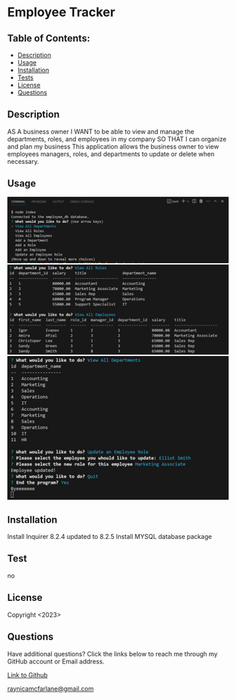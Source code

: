 # Employee Tracker

## Table of Contents:
  - [Description](#description)
  - [Usage](#usage)
  - [Installation](#installation)
  - [Tests](#tests)
  - [License](#license)
  - [Questions](#questions)
 
## Description
AS A business owner
I WANT to be able to view and manage the departments, roles, and employees in my company
SO THAT I can organize and plan my business
This application allows the business owner to view employees managers, roles, and departments to update or delete when necessary. 

## Usage
  ![Employeetracker](https://github.com/raymcfarlane/EmployeeTracker/blob/de51aaa9c6f16110a47bcc94ee61df2c6b1442a3/images/Employeetrack.JPG)
  ![Viewroleemployee](https://github.com/raymcfarlane/EmployeeTracker/blob/main/images/Viewroleemployee.JPG)
  ![depertments](https://github.com/raymcfarlane/EmployeeTracker/blob/main/images/departments.JPG)


## Installation 
Install Inquirer 8.2.4 updated to 8.2.5
Install MYSQL database package 

## Test
no

## License
Copyright <2023> <Raynica McFarlane>

## Questions

Have additional questions? Click the links below to reach me through my GitHub account or Email address.

[Link to Github](https://github.com/raymcfarlane)

<a href="mailto:raynicamcfarlane@gmail.com">raynicamcfarlane@gmail.com</a>